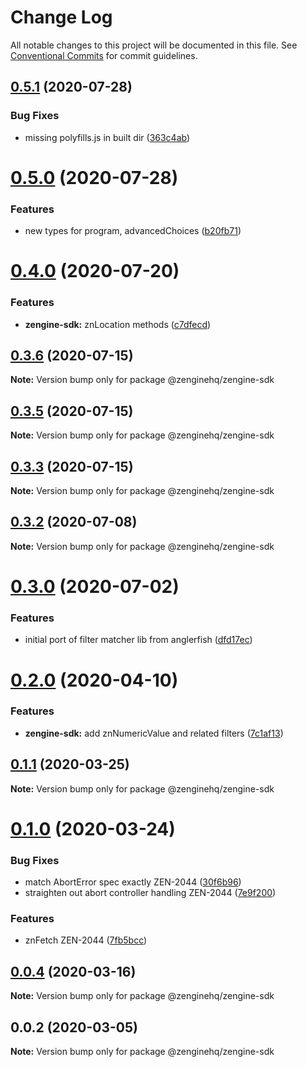 # Change Log

All notable changes to this project will be documented in this file.
See [Conventional Commits](https://conventionalcommits.org) for commit guidelines.

## [0.5.1](https://github.com/ZengineHQ/zengine-sdk/compare/@zenginehq/zengine-sdk@0.5.0...@zenginehq/zengine-sdk@0.5.1) (2020-07-28)


### Bug Fixes

* missing polyfills.js in built dir ([363c4ab](https://github.com/ZengineHQ/zengine-sdk/commit/363c4ab6a169063c5650c45917f06702c04347fa))





# [0.5.0](https://github.com/ZengineHQ/zengine-sdk/compare/@zenginehq/zengine-sdk@0.4.0...@zenginehq/zengine-sdk@0.5.0) (2020-07-28)


### Features

* new types for program, advancedChoices ([b20fb71](https://github.com/ZengineHQ/zengine-sdk/commit/b20fb713444454790bd6e2ed0407dd47b9231ac7))





# [0.4.0](https://github.com/ZengineHQ/zengine-sdk/compare/@zenginehq/zengine-sdk@0.3.6...@zenginehq/zengine-sdk@0.4.0) (2020-07-20)


### Features

* **zengine-sdk:** znLocation methods ([c7dfecd](https://github.com/ZengineHQ/zengine-sdk/commit/c7dfecd3352b4ad9d1f467a8a4a9bfcd9feb8a80))





## [0.3.6](https://github.com/ZengineHQ/zengine-sdk/compare/@zenginehq/zengine-sdk@0.3.5...@zenginehq/zengine-sdk@0.3.6) (2020-07-15)

**Note:** Version bump only for package @zenginehq/zengine-sdk





## [0.3.5](https://github.com/ZengineHQ/zengine-sdk/compare/@zenginehq/zengine-sdk@0.3.3...@zenginehq/zengine-sdk@0.3.5) (2020-07-15)

**Note:** Version bump only for package @zenginehq/zengine-sdk





## [0.3.3](https://github.com/ZengineHQ/zengine-sdk/compare/@zenginehq/zengine-sdk@0.3.2...@zenginehq/zengine-sdk@0.3.3) (2020-07-15)

**Note:** Version bump only for package @zenginehq/zengine-sdk





## [0.3.2](https://github.com/ZengineHQ/zengine-sdk/compare/@zenginehq/zengine-sdk@0.3.0...@zenginehq/zengine-sdk@0.3.2) (2020-07-08)

**Note:** Version bump only for package @zenginehq/zengine-sdk





# [0.3.0](https://github.com/ZengineHQ/zengine-sdk/compare/@zenginehq/zengine-sdk@0.2.0...@zenginehq/zengine-sdk@0.3.0) (2020-07-02)


### Features

* initial port of filter matcher lib from anglerfish ([dfd17ec](https://github.com/ZengineHQ/zengine-sdk/commit/dfd17ec197575c7f31aed58d3490bf26f567083d))





# [0.2.0](https://github.com/ZengineHQ/zengine-sdk/compare/@zenginehq/zengine-sdk@0.1.1...@zenginehq/zengine-sdk@0.2.0) (2020-04-10)


### Features

* **zengine-sdk:** add znNumericValue and related filters ([7c1af13](https://github.com/ZengineHQ/zengine-sdk/commit/7c1af134ddffd41faff1a31b429d9b69d543601e))





## [0.1.1](https://github.com/ZengineHQ/zengine-sdk/compare/@zenginehq/zengine-sdk@0.1.0...@zenginehq/zengine-sdk@0.1.1) (2020-03-25)

**Note:** Version bump only for package @zenginehq/zengine-sdk





# [0.1.0](https://github.com/ZengineHQ/zengine-sdk/compare/@zenginehq/zengine-sdk@0.0.4...@zenginehq/zengine-sdk@0.1.0) (2020-03-24)


### Bug Fixes

* match AbortError spec exactly ZEN-2044 ([30f6b96](https://github.com/ZengineHQ/zengine-sdk/commit/30f6b96ddf49e3f13610d8fadc59b9e0d361e29d))
* straighten out abort controller handling ZEN-2044 ([7e9f200](https://github.com/ZengineHQ/zengine-sdk/commit/7e9f200ebc11a48870f16d1d0ea7a9d4f0284063))


### Features

* znFetch ZEN-2044 ([7fb5bcc](https://github.com/ZengineHQ/zengine-sdk/commit/7fb5bcc3f1a0d0dbc249699b22290da4be917d20))





## [0.0.4](https://github.com/ZengineHQ/zengine-sdk/compare/@zenginehq/zengine-sdk@0.0.2...@zenginehq/zengine-sdk@0.0.4) (2020-03-16)

**Note:** Version bump only for package @zenginehq/zengine-sdk





## 0.0.2 (2020-03-05)

**Note:** Version bump only for package @zenginehq/zengine-sdk
